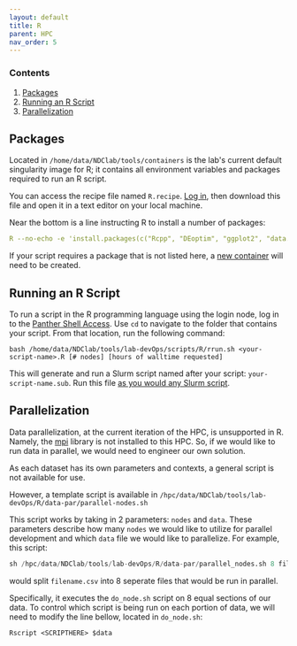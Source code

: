 ```yaml
---
layout: default
title: R
parent: HPC
nav_order: 5
---
```


### Contents
1. [Packages](#packages)
2. [Running an R Script](#running-an-r-script)
3. [Parallelization](#parallelization)


## Packages
Located in `/home/data/NDClab/tools/containers` is the lab's current default singularity image for R; it contains all environment variables and packages required to run an R script.

You can access the recipe file named `R.recipe`. [Log in](https://ndclab.github.io/wiki/docs/hpc/accessing.html#login-node), then download this file and open it in a text editor on your local machine.

Near the bottom is a line instructing R to install a number of packages:

```yml
R --no-echo -e 'install.packages(c("Rcpp", "DEoptim", "ggplot2", "data.table", "dplyr", "tidyr", "knitr", "readxl"))'
```

If your script requires a package that is not listed here, a [new container](https://ndclab.github.io/wiki/docs/hpc/containers.html) will need to be created.


## Running an R Script
To run a script in the R programming language using the login node, log in to the [Panther Shell Access](https://ndclab.github.io/wiki/docs/hpc/accessing.html#login-node). Use `cd` to navigate to the folder that contains your script. From that location, run the following command:

```
bash /home/data/NDClab/tools/lab-devOps/scripts/R/rrun.sh <your-script-name>.R [# nodes] [hours of walltime requested]
```

This will generate and run a Slurm script named after your script: `your-script-name.sub`. Run this file [as you would any Slurm script](https://ndclab.github.io/wiki/docs/hpc/jobs.html#running-a-slurm-file).


## Parallelization
Data parallelization, at the current iteration of the HPC, is unsupported in R. Namely, the [mpi](https://hpc-wiki.info/hpc/MPI) library is not installed to this HPC. So, if we would like to run data in parallel, we would need to engineer our own solution.

As each dataset has its own parameters and contexts, a general script is not available for use.

However, a template script is available in `/hpc/data/NDClab/tools/lab-devOps/R/data-par/parallel-nodes.sh`

This script works by taking in 2 parameters: `nodes` and `data`. These parameters describe how many `nodes` we would like to utilize for parallel development and which `data` file we would like to parallelize. For example, this script:

```s
sh /hpc/data/NDClab/tools/lab-devOps/R/data-par/parallel_nodes.sh 8 filename.csv
```

would split `filename.csv` into 8 seperate files that would be run in parallel.

Specifically, it executes the `do_node.sh` script on 8 equal sections of our data. To control which script is being run on each portion of data, we will need to modify the line bellow, located in `do_node.sh`:

```
Rscript <SCRIPTHERE> $data
```

